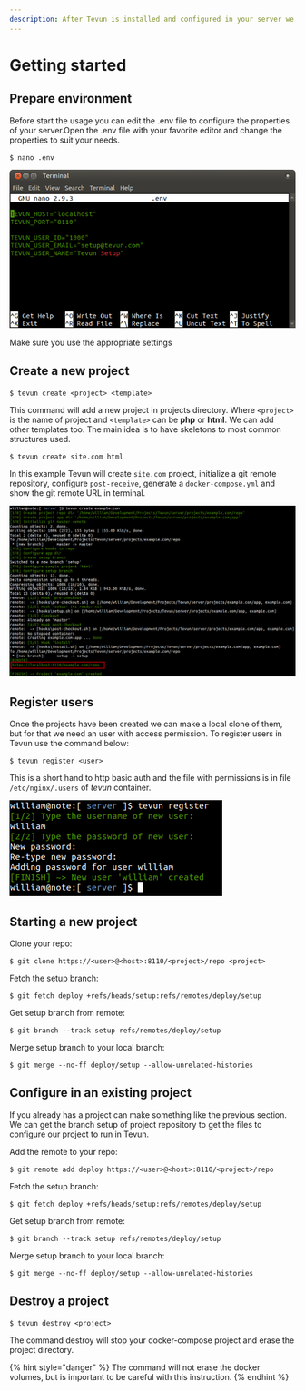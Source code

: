 ```yaml
---
description: After Tevun is installed and configured in your server we can go ahead
---
```


# Getting started

## Prepare environment

Before start the usage you can edit the .env file to configure the properties of your server.Open the .env file with your favorite editor and change the properties to suit your needs.  

```
$ nano .env
```

![](.gitbook/assets/image%20%2810%29.png)

Make sure you use the appropriate settings

## Create a new project

```text
$ tevun create <project> <template>
```

This command will add a new project in projects directory. Where `<project>` is the name of project and `<template>` can be **php** or **html**. We can add other templates too. The main idea is to have skeletons to most common structures used.

```text
$ tevun create site.com html
```

In this example Tevun will create `site.com` project, initialize a git remote repository, configure `post-receive`, generate a `docker-compose.yml` and show the git remote URL in terminal.

![](.gitbook/assets/image%20%283%29.png)

## Register users

Once the projects have been created we can make a local clone of them, but for that we need an user with access permission. To register users in Tevun use the command below:

```text
$ tevun register <user>
```

This is a short hand to http basic auth and the file with permissions is in file `/etc/nginx/.users` of _tevun_ container.

![](.gitbook/assets/image%20%288%29.png)

## Starting a new project

Clone your repo:

```text
$ git clone https://<user>@<host>:8110/<project>/repo <project>
```

Fetch the setup branch:

```text
$ git fetch deploy +refs/heads/setup:refs/remotes/deploy/setup
```

Get setup branch from remote:

```text
$ git branch --track setup refs/remotes/deploy/setup
```

Merge setup branch to your local branch:

```text
$ git merge --no-ff deploy/setup --allow-unrelated-histories
```

## **Configure in an existing project**

If you already has a project can make something like the previous section. We can get the branch setup of project repository to get the files to configure our project to run in Tevun.

Add the remote to your repo:

```text
$ git remote add deploy https://<user>@<host>:8110/<project>/repo
```

Fetch the setup branch:

```text
$ git fetch deploy +refs/heads/setup:refs/remotes/deploy/setup
```

Get setup branch from remote:

```text
$ git branch --track setup refs/remotes/deploy/setup
```

Merge setup branch to your local branch:

```text
$ git merge --no-ff deploy/setup --allow-unrelated-histories
```

## **Destroy a project**

```text
$ tevun destroy <project>
```

The command destroy will stop your docker-compose project and erase the project directory.

{% hint style="danger" %}
The command will not erase the docker volumes, but is important to be careful with this instruction.
{% endhint %}

